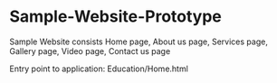 # Sample-Website-Prototype
Sample Website consists Home page, About us page, Services page, Gallery page, Video page, Contact us page

Entry point to application: Education/Home.html
